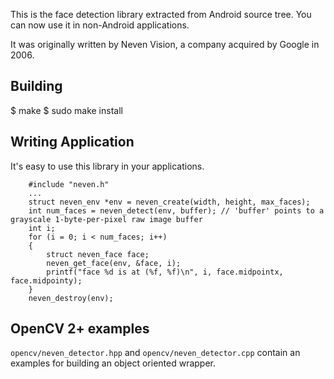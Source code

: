 This is the face detection library extracted from Android source tree. You can now use it in non-Android applications.

It was originally written by Neven Vision, a company acquired by Google in 2006.

Building
--------

$ make
$ sudo make install


Writing Application
-------------------

It's easy to use this library in your applications.

```
	#include "neven.h"
	...
	struct neven_env *env = neven_create(width, height, max_faces);
	int num_faces = neven_detect(env, buffer); // 'buffer' points to a grayscale 1-byte-per-pixel raw image buffer
	int i;
	for (i = 0; i < num_faces; i++)
	{
		struct neven_face face;
		neven_get_face(env, &face, i);
		printf("face %d is at (%f, %f)\n", i, face.midpointx, face.midpointy);
	}
	neven_destroy(env);
```

OpenCV 2+ examples
------------------

`opencv/neven_detector.hpp` and `opencv/neven_detector.cpp` contain an examples for building an object oriented wrapper.
